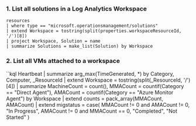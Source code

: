 ### 1. List all solutions in a Log Analytics Workspace

```kql
resources
| where type == "microsoft.operationsmanagement/solutions"
| extend Workspace = tostring(split(properties.workspaceResourceId, '/')[8])
| project Workspace, Solution = name
| summarize Solutions = make_list(Solution) by Workspace
```

### 2. List all VMs attached to a workspace

``kql
Heartbeat
| summarize arg_max(TimeGenerated, *) by Category, Computer, _ResourceId
| extend Workspace = tostring(split(_ResourceId, '/')[4])
| summarize
    MachineCount = count(),
    MMACount = countif(Category == "Direct Agent"),
    AMACount = countif(Category == "Azure Monitor Agent")
    by Workspace
| extend counts = pack_array(MMACount, AMACount)
| extend migstatus = case(
                         MMACount != 0 and AMACount != 0,
                         "In Progress",
                         AMACount != 0 and MMACount == 0,
                         "Completed",
                         "Not Started"
                     )
```
